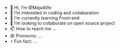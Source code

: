- 👋 Hi, I’m @Maja4life
- 👀 I’m interested in coding and collabaration
- 🌱 I’m currently learning Front-end
- 💞️ I’m looking to collaborate on open source project
- 📫 How to reach me ...
- 😄 Pronouns: ...
- ⚡ Fun fact: ...

<!---
Maja4life/Maja4life is a ✨ special ✨ repository because its `README.md` (this file) appears on your GitHub profile.
You can click the Preview link to take a look at your changes.
--->
